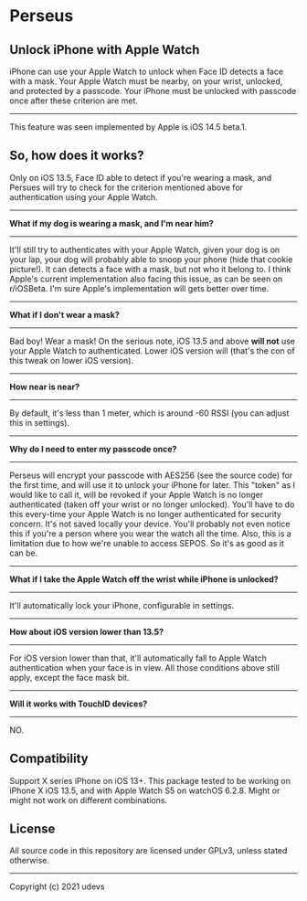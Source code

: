 # Perseus


## Unlock iPhone with Apple Watch

iPhone can use your Apple Watch to unlock when Face ID detects a face with a mask. Your Apple Watch must be nearby, on your wrist, unlocked, and protected by a passcode. Your iPhone must be unlocked with passcode once after these criterion are met.<br/>

----------

This feature was seen implemented by Apple is iOS 14.5 beta.1.


## So, how does it works?
Only on iOS 13.5, Face ID able to detect if you're wearing a mask, and Persues will try to check for the criterion mentioned above for authentication using your Apple Watch. 

----------

**What if my dog is wearing a mask, and I'm near him?**

----------

It'll still try to authenticates with your Apple Watch, given your dog is on your lap, your dog will probably able to snoop your phone (hide that cookie picture!). It can detects a face with a mask, but not who it belong to. I think Apple's current implementation also facing this issue, as can be seen on r/iOSBeta. I'm sure Apple's implementation will gets better over time.

----------

**What if I don't wear a mask?**

----------

Bad boy! Wear a mask! On the serious note, iOS 13.5 and above **will not** use your Apple Watch to authenticated. Lower iOS version will (that's the con of this tweak on lower iOS version).

----------

**How near is near?**

----------

By default, it's less than 1 meter, which is around -60 RSSI (you can adjust this in settings).

----------

**Why do I need to enter my passcode once?**

----------

Perseus will encrypt your passcode with AES256 (see the source code) for the first time, and will use it to unlock your iPhone for later. This "token" as I would like to call it, will be revoked if your Apple Watch is no longer authenticated (taken off your wrist or no longer unlocked). You'll have to do this every-time your Apple Watch is no longer authenticated for security concern. It's not saved locally your device. You'll probably not even notice this if you're a person where you wear the watch all the time. Also, this is a limitation due to how we're unable to access SEPOS. So it's as good as it can be.

----------

**What if I take the Apple Watch off the wrist while iPhone is unlocked?**

----------

It'll automatically lock your iPhone, configurable in settings.

----------

**How about iOS version lower than 13.5?**

----------


For iOS version lower than that, it'll automatically fall to Apple Watch authentication when your face is in view. All those conditions above still apply, except the face mask bit.

----------

**Will it works with TouchID devices?**

----------

NO.
## Compatibility
Support X series iPhone on iOS 13+. This package tested to be working on iPhone X iOS 13.5, and with Apple Watch S5 on watchOS 6.2.8. Might or might not work on different combinations.

## License
All source code in this repository are licensed under GPLv3, unless stated otherwise.

----------

Copyright (c) 2021 udevs